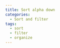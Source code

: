 ```yaml
---
title: Sort alpha down
categories:
  - Sort and filter
tags:
  - sort
  - filter
  - organize
---
```

